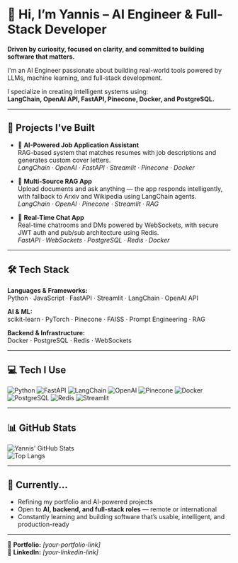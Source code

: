 # 👋 Hi, I’m Yannis – AI Engineer & Full-Stack Developer

**Driven by curiosity, focused on clarity, and committed to building software that matters.**

I'm an AI Engineer passionate about building real-world tools powered by LLMs, machine learning, and full-stack development.

I specialize in creating intelligent systems using:  
**LangChain, OpenAI API, FastAPI, Pinecone, Docker, and PostgreSQL.**

---

## 🚀 Projects I've Built

- 🧠 **AI-Powered Job Application Assistant**  
  RAG-based system that matches resumes with job descriptions and generates custom cover letters.  
  *LangChain · OpenAI · FastAPI · Streamlit · Pinecone · Docker*

- 📄 **Multi-Source RAG App**  
  Upload documents and ask anything — the app responds intelligently, with fallback to Arxiv and Wikipedia using LangChain agents.  
  *LangChain · OpenAI · Pinecone · Streamlit · RAG*

- 💬 **Real-Time Chat App**  
  Real-time chatrooms and DMs powered by WebSockets, with secure JWT auth and pub/sub architecture using Redis.  
  *FastAPI · WebSockets · PostgreSQL · Redis · Docker*

---

## 🛠️ Tech Stack

**Languages & Frameworks:**  
Python · JavaScript · FastAPI · Streamlit · LangChain · OpenAI API

**AI & ML:**  
scikit-learn · PyTorch · Pinecone · FAISS · Prompt Engineering · RAG

**Backend & Infrastructure:**  
Docker · PostgreSQL · Redis · WebSockets

---

## 💻 Tech I Use

![Python](https://img.shields.io/badge/Python-3776AB?style=flat&logo=python&logoColor=white)
![FastAPI](https://img.shields.io/badge/FastAPI-009688?style=flat&logo=fastapi&logoColor=white)
![LangChain](https://img.shields.io/badge/LangChain-000000?style=flat&logo=langchain&logoColor=white)
![OpenAI](https://img.shields.io/badge/OpenAI-412991?style=flat&logo=openai&logoColor=white)
![Pinecone](https://img.shields.io/badge/Pinecone-1E90FF?style=flat&logo=pinecone&logoColor=white)
![Docker](https://img.shields.io/badge/Docker-2496ED?style=flat&logo=docker&logoColor=white)
![PostgreSQL](https://img.shields.io/badge/PostgreSQL-336791?style=flat&logo=postgresql&logoColor=white)
![Redis](https://img.shields.io/badge/Redis-DC382D?style=flat&logo=redis&logoColor=white)
![Streamlit](https://img.shields.io/badge/Streamlit-FF4B4B?style=flat&logo=streamlit&logoColor=white)

---

## 📊 GitHub Stats

![Yannis' GitHub Stats](https://github-readme-stats.vercel.app/api?username=your-github-username&show_icons=true&theme=radical)  
![Top Langs](https://github-readme-stats.vercel.app/api/top-langs/?username=your-github-username&layout=compact&theme=radical)

---

## 🌱 Currently...

- Refining my portfolio and AI-powered projects  
- Open to **AI, backend, and full-stack roles** — remote or international  
- Constantly learning and building software that’s usable, intelligent, and production-ready

---

📁 **Portfolio:** *[your-portfolio-link]*  
📨 **LinkedIn:** *[your-linkedin-link]*
